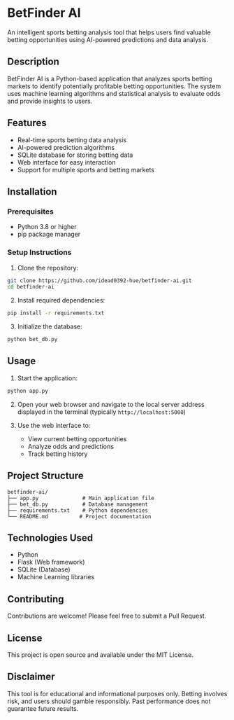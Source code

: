 # BetFinder AI

An intelligent sports betting analysis tool that helps users find valuable betting opportunities using AI-powered predictions and data analysis.

## Description

BetFinder AI is a Python-based application that analyzes sports betting markets to identify potentially profitable betting opportunities. The system uses machine learning algorithms and statistical analysis to evaluate odds and provide insights to users.

## Features

- Real-time sports betting data analysis
- AI-powered prediction algorithms
- SQLite database for storing betting data
- Web interface for easy interaction
- Support for multiple sports and betting markets

## Installation

### Prerequisites

- Python 3.8 or higher
- pip package manager

### Setup Instructions

1. Clone the repository:
```bash
git clone https://github.com/idead0392-hue/betfinder-ai.git
cd betfinder-ai
```

2. Install required dependencies:
```bash
pip install -r requirements.txt
```

3. Initialize the database:
```bash
python bet_db.py
```

## Usage

1. Start the application:
```bash
python app.py
```

2. Open your web browser and navigate to the local server address displayed in the terminal (typically `http://localhost:5000`)

3. Use the web interface to:
   - View current betting opportunities
   - Analyze odds and predictions
   - Track betting history

## Project Structure

```
betfinder-ai/
├── app.py              # Main application file
├── bet_db.py           # Database management
├── requirements.txt    # Python dependencies
└── README.md          # Project documentation
```

## Technologies Used

- Python
- Flask (Web framework)
- SQLite (Database)
- Machine Learning libraries

## Contributing

Contributions are welcome! Please feel free to submit a Pull Request.

## License

This project is open source and available under the MIT License.

## Disclaimer

This tool is for educational and informational purposes only. Betting involves risk, and users should gamble responsibly. Past performance does not guarantee future results.
